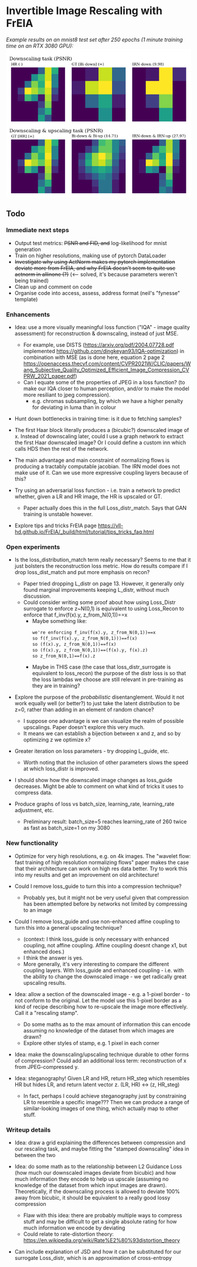 # Invertible Image Rescaling with FrEIA

*Example results on an mnist8 test set after 250 epochs (1 minute training time on an RTX 3080 GPU):*
![Example output!](/output/out_1643816086_0.png "Example output")

## Todo

### Immediate next steps

- Output test metrics: ~~PSNR and FID, and~~ log-likelihood for mnist generation
- Train on higher resolutions, making use of pytorch DataLoader
- ~~Investigate why using ActNorm makes my pytorch implementation deviate more from FrEIA, and why FrEIA doesn't seem to quite use actnorm in allinone (?)~~ (<-- solved, it's because parameters weren't being trained)
- Clean up and comment on code
- Organise code into access, assess, address format (neil's "fynesse" template)

### Enhancements

- Idea: use a more visually meaningful loss function ("IQA" - image quality assessment) for reconstruction & downscaling, instead of just MSE.
  - For example, use DISTS (https://arxiv.org/pdf/2004.07728.pdf implemented https://github.com/dingkeyan93/IQA-optimization) in combination with MSE (as is done here, equation 2 page 2 https://openaccess.thecvf.com/content/CVPR2021W/CLIC/papers/Wang_Subjective_Quality_Optimized_Efficient_Image_Compression_CVPRW_2021_paper.pdf)
  - Can I equate some of the properties of JPEG in a loss function? (to make our IQA closer to human perception, and/or to make the model more resiliant to jpeg compression).
    - e.g. chromas subsampling, by which we have a higher penalty for deviating in luma than in colour

- Hunt down bottlenecks in training time: is it due to fetching samples?

- The first Haar block literally produces a (bicubic?) downscaled image of x. Instead of downscaling later, could I use a graph network to extract the first Haar downscaled image? Or I could define a custom inn which calls HDS then the rest of the network.

- The main advantage and main constraint of normalizing flows is producing a tractably computable jacobian. The IRN model does not make use of it. Can we use more expressive coupling layers because of this?

- Try using an adversarial loss function - i.e. train a network to predict whether, given a LR and HR image, the HR is upscaled or GT.
	- Paper actually does this in the full Loss_distr_match. Says that GAN training is unstable however.

- Explore tips and tricks FrEIA page https://vll-hd.github.io/FrEIA/_build/html/tutorial/tips_tricks_faq.html

### Open experiments

- Is the loss_distribution_match term really necessary? Seems to me that it just bolsters the reconstruction loss metric. How do results compare if I drop loss_dist_match and put more emphasis on recon?
  - Paper tried dropping L_distr on page 13. However, it generally only found marginal improvements keeping L_distr, without much discussion.
  - Could consider writing some proof about how using Loss_Distr surrogate to enforce z~N(0,1) is equivalent to using Loss_Recon to enforce that f_inv(f(x).y, z_from_N(0,1))==x
    - Maybe something like:
      ```
      we're enforcing f_inv(f(x).y, z_from_N(0,1))==x
      so f(f_inv(f(x).y, z_from_N(0,1)))==f(x)
      so (f(x).y, z_from_N(0,1))==f(x)
      so (f(x).y, z_from_N(0,1))==(f(x).y, f(x).z)
      so z_from_N(0,1)==f(x).z
      ```
    - Maybe in THIS case (the case that loss_distr_surrogate is equivalent to loss_recon) the purpose of the distr loss is so that the loss lambdas we choose are still relevant in pre-training as they are in training?

- Explore the purpose of the *probabilistic* disentanglement. Would it not work equally well (or better?) to just take the latent distribution to be z=0, rather than adding in an element of random chance?
	- I suppose one advantage is we can visualize the realm of possible upscalings. Paper doesn't explore this very much.
	- It means we can establish a bijection between x and z, and so by optimizing z we optimize x?

- Greater iteration on loss parameters - try dropping L_guide, etc.
	- Worth noting that the inclusion of other parameters slows the speed at which loss_distr is improved.

- I should show how the downscaled image changes as loss_guide decreases. Might be able to comment on what kind of tricks it uses to compress data.

- Produce graphs of loss vs batch_size, learning_rate, learning_rate adjustment, etc.
	- Preliminary result: batch_size=5 reaches learning_rate of 260 twice as fast as batch_size=1 on my 3080

### New functionality

- Optimize for very high resolutions, e.g. on 4k images. The "wavelet flow: fast training of high resolution normalizing flows" paper makes the case that their architecture can work on high res data better. Try to work this into my results and get an improvement on old architecture!

- Could I remove loss_guide to turn this into a compression technique?
	- Probably yes, but it might not be very useful given that compression has been attempted before by networks not limited by compressing to an image

- Could I remove loss_guide and use non-enhanced affine coupling to turn this into a general upscaling technique?
	- (context: I think loss_guide is only necessary with enhanced coupling, not affine coupling. Affine coupling doesnt change x1, but enhanced does.)
	- I think the answer is yes.
  - More generally, it's very interesting to compare the different coupling layers. With loss_guide and enhanced coupling - i.e. with the ability to change the downscaled image - we get radically great upscaling results.

- Idea: allow a section of the downscaled image - e.g. a 1-pixel border - to not conform to the original. Let the model use this 1-pixel border as a kind of recipe describing how to re-upscale the image more effectively. Call it a "rescaling stamp".
	- Do some maths as to the max amount of information this can encode assuming no knowledge of the dataset from which images are drawn?
	- Explore other styles of stamp, e.g. 1 pixel in each corner

- Idea: make the downscaling/upscaling technique durable to other forms of compression? Could add an additional loss term: reconstruction of x from JPEG-compressed y.

- Idea: steganography! Given LR and HR, return HR_steg which resembles HR but hides LR, and return latent vector z. (LR, HR) <-> (z, HR_steg)
	- In fact, perhaps I could achieve steganography just by constraining LR to resemble a specific image??? Then we can produce a range of similar-looking images of one thing, which actually map to other stuff.

### Writeup details

- Idea: draw a grid explaining the differences between compression and our rescaling task, and maybe fitting the "stamped downscaling" idea in between the two

- Idea: do some math as to the relationship between L2 Guidance Loss (how much our downscaled images deviate from bicubic) and how much information they encode to help us upscale (assuming no knowledge of the dataset from which input images are drawn). Theoretically, if the downscaling process is allowed to deviate 100% away from bicubic, it should be equivalent to a really good lossy compression
  - Flaw with this idea: there are probably multiple ways to compress stuff and may be difficult to get a single absolute rating for how much information we encode by deviating
  - Could relate to rate-distortion theory: https://en.wikipedia.org/wiki/Rate%E2%80%93distortion_theory
 
 - Can include explanation of JSD and how it can be substituted for our surrogate Loss_distr, which is an approximation of cross-entropy
